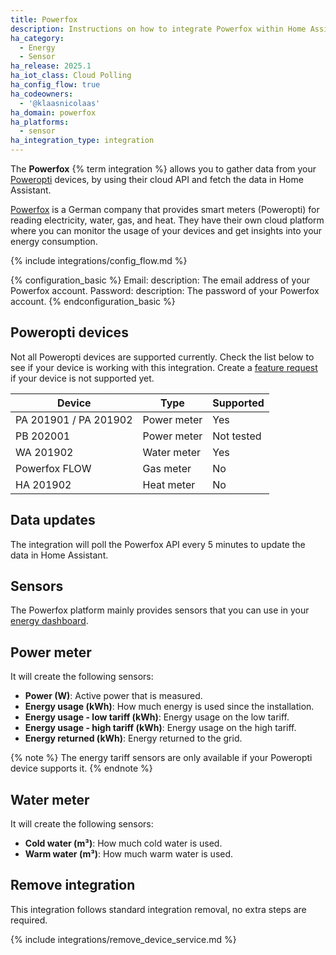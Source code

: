 ```yaml
---
title: Powerfox
description: Instructions on how to integrate Powerfox within Home Assistant.
ha_category:
  - Energy
  - Sensor
ha_release: 2025.1
ha_iot_class: Cloud Polling
ha_config_flow: true
ha_codeowners:
  - '@klaasnicolaas'
ha_domain: powerfox
ha_platforms:
  - sensor
ha_integration_type: integration
---
```


The **Powerfox** {% term integration %} allows you to gather data from your [Poweropti](https://shop.powerfox.energy/collections/frontpage) devices, by using their cloud API and fetch the data in Home Assistant.

[Powerfox](https://www.powerfox.energy/) is a German company that provides smart meters (Poweropti) for reading electricity, water, gas, and heat. They have their own cloud platform where you can monitor the usage of your devices and get insights into your energy consumption.

{% include integrations/config_flow.md %}

{% configuration_basic %}
Email:
  description: The email address of your Powerfox account.
Password:
  description: The password of your Powerfox account.
{% endconfiguration_basic %}

## Poweropti devices

Not all Poweropti devices are supported currently. Check the list below to see if your device is working with this integration. Create a [feature request](/help/) if your device is not supported yet.

| Device                | Type        | Supported  |
| --------------------- | ----------- | ---------- |
| PA 201901 / PA 201902 | Power meter | Yes        |
| PB 202001             | Power meter | Not tested |
| WA 201902             | Water meter | Yes        |
| Powerfox FLOW         | Gas meter   | No         |
| HA 201902             | Heat meter  | No         |

## Data updates

The integration will poll the Powerfox API every 5 minutes to update the data in Home Assistant.

## Sensors

The Powerfox platform mainly provides sensors that you can use in your [energy dashboard](/energy).

## Power meter

It will create the following sensors:

- **Power (W)**: Active power that is measured.
- **Energy usage (kWh)**: How much energy is used since the installation.
- **Energy usage - low tariff (kWh)**: Energy usage on the low tariff.
- **Energy usage - high tariff (kWh)**: Energy usage on the high tariff.
- **Energy returned (kWh)**: Energy returned to the grid.

{% note %}
The energy tariff sensors are only available if your Poweropti device supports it.
{% endnote %}

## Water meter

It will create the following sensors:

- **Cold water (m³)**: How much cold water is used.
- **Warm water (m³)**: How much warm water is used.

## Remove integration

This integration follows standard integration removal, no extra steps are required.

{% include integrations/remove_device_service.md %}
